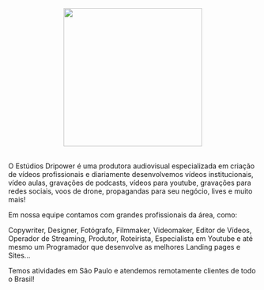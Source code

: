 <div align="center">
  <img width="280" src="https://estudiosdripower.com.br/images/png/logo.png" alt>
</div>

<div align="center">
  <img src="https://img.shields.io/youtube/channel/subscribers/UClx1wUMSdw0JilcXa_mAIWw?color=%23ff017d&label=Inscritos%20no%20Youtube&style=for-the-badge" alt>
  <img src="https://img.shields.io/youtube/channel/views/UClx1wUMSdw0JilcXa_mAIWw?color=%23ff017d&label=Visualiza%C3%A7%C3%B5es%20no%20YouTube&style=for-the-badge" alt>
</div>

O Estúdios Dripower é uma produtora audiovisual especializada em criação de vídeos profissionais e diariamente desenvolvemos vídeos institucionais, vídeo aulas, gravações de podcasts, vídeos para youtube, gravações para redes sociais, voos de drone, propagandas para seu negócio, lives e muito mais!

Em nossa equipe contamos com grandes profissionais da área, como: 

Copywriter, Designer, Fotógrafo, Filmmaker, Videomaker, Editor de Vídeos, Operador de Streaming, Produtor, Roteirista, Especialista em Youtube e até mesmo um Programador que desenvolve as melhores Landing pages e Sites... 

Temos atividades em São Paulo e atendemos remotamente clientes de todo o Brasil!
